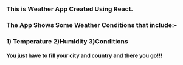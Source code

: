 ### This is Weather App Created Using React. 

### The App Shows Some Weather Conditions that include:-   
### 1) Temperature 2)Humidity 3)Conditions   

#### You just have to fill your city and country and there you go!!!  
